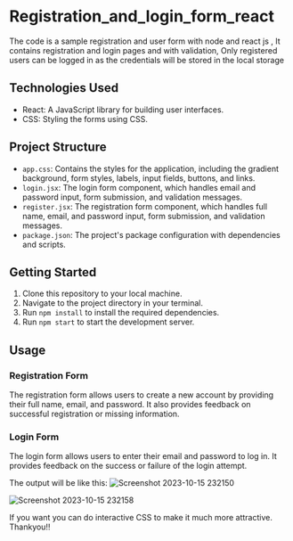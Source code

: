 # Registration_and_login_form_react
The code is a sample registration and user form  with node and react js , It contains registration and login pages and with validation, Only registered users can be logged in as the credentials will be stored in the local storage

## Technologies Used

- React: A JavaScript library for building user interfaces.
- CSS: Styling the forms using CSS.

## Project Structure

- `app.css`: Contains the styles for the application, including the gradient background, form styles, labels, input fields, buttons, and links.
- `login.jsx`: The login form component, which handles email and password input, form submission, and validation messages.
- `register.jsx`: The registration form component, which handles full name, email, and password input, form submission, and validation messages.
- `package.json`: The project's package configuration with dependencies and scripts.

## Getting Started

1. Clone this repository to your local machine.
2. Navigate to the project directory in your terminal.
3. Run `npm install` to install the required dependencies.
4. Run `npm start` to start the development server.

## Usage

### Registration Form

The registration form allows users to create a new account by providing their full name, email, and password. It also provides feedback on successful registration or missing information.

### Login Form

The login form allows users to enter their email and password to log in. It provides feedback on the success or failure of the login attempt.

The output will be like this:
![Screenshot 2023-10-15 232150](https://github.com/GuhanAein/registrationandlogin_form_react/assets/102289063/6044a9c1-7d5e-4321-ac31-6bdc968ff347)


![Screenshot 2023-10-15 232158](https://github.com/GuhanAein/registrationandlogin_form_react/assets/102289063/ca8761ce-ab47-442a-b08e-7a0134e4d2ad)

If you want you can do interactive CSS to make it much more attractive.
Thankyou!!
